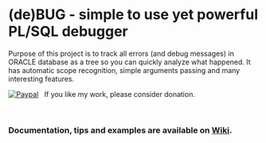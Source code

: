 # (de)BUG - simple to use yet powerful PL/SQL debugger

Purpose of this project is to track all errors (and debug messages) in ORACLE database as a tree
so you can quickly analyze what happened. It has automatic scope recognition,
simple arguments passing and many interesting features.

[![Paypal](https://www.paypalobjects.com/en_US/i/btn/btn_donate_LG.gif)](https://www.paypal.com/cgi-bin/webscr?cmd=_donations&business=EX68GXSFFWV2S&item_name=(de)BUG+-+PL/SQL+debugger&currency_code=EUR&source=url) &nbsp;
If you like my work, please consider donation.

<br />

### Documentation, tips and examples are available on [Wiki](../../wiki).

